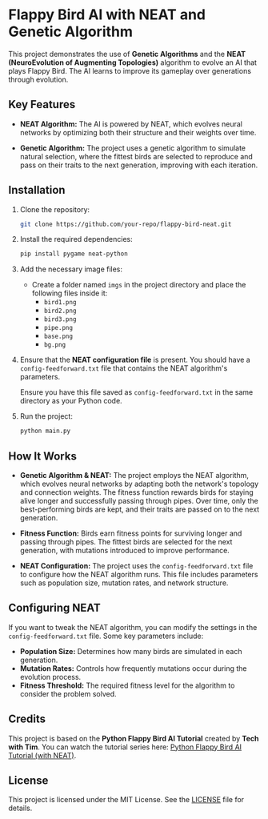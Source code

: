 # Flappy Bird AI with NEAT and Genetic Algorithm

This project demonstrates the use of **Genetic Algorithms** and the **NEAT (NeuroEvolution of Augmenting Topologies)** algorithm to evolve an AI that plays Flappy Bird. The AI learns to improve its gameplay over generations through evolution.

## Key Features

- **NEAT Algorithm:** The AI is powered by NEAT, which evolves neural networks by optimizing both their structure and their weights over time.
  
- **Genetic Algorithm:** The project uses a genetic algorithm to simulate natural selection, where the fittest birds are selected to reproduce and pass on their traits to the next generation, improving with each iteration.

## Installation

1. Clone the repository:

    ```bash
    git clone https://github.com/your-repo/flappy-bird-neat.git
    ```

2. Install the required dependencies:

    ```bash
    pip install pygame neat-python
    ```

3. Add the necessary image files:
    - Create a folder named `imgs` in the project directory and place the following files inside it:
      - `bird1.png`
      - `bird2.png`
      - `bird3.png`
      - `pipe.png`
      - `base.png`
      - `bg.png`

4. Ensure that the **NEAT configuration file** is present. You should have a `config-feedforward.txt` file that contains the NEAT algorithm's parameters.

    Ensure you have this file saved as `config-feedforward.txt` in the same directory as your Python code.

5. Run the project:

    ```bash
    python main.py
    ```

## How It Works

- **Genetic Algorithm & NEAT:** The project employs the NEAT algorithm, which evolves neural networks by adapting both the network's topology and connection weights. The fitness function rewards birds for staying alive longer and successfully passing through pipes. Over time, only the best-performing birds are kept, and their traits are passed on to the next generation.

- **Fitness Function:** Birds earn fitness points for surviving longer and passing through pipes. The fittest birds are selected for the next generation, with mutations introduced to improve performance.

- **NEAT Configuration:** The project uses the `config-feedforward.txt` file to configure how the NEAT algorithm runs. This file includes parameters such as population size, mutation rates, and network structure.

## Configuring NEAT

If you want to tweak the NEAT algorithm, you can modify the settings in the `config-feedforward.txt` file. Some key parameters include:
- **Population Size:** Determines how many birds are simulated in each generation.
- **Mutation Rates:** Controls how frequently mutations occur during the evolution process.
- **Fitness Threshold:** The required fitness level for the algorithm to consider the problem solved.

## Credits

This project is based on the **Python Flappy Bird AI Tutorial** created by **Tech with Tim**. You can watch the tutorial series here: [Python Flappy Bird AI Tutorial (with NEAT)](https://www.youtube.com/watch?v=OGHA-elMrxI).

## License

This project is licensed under the MIT License. See the [LICENSE](LICENSE) file for details.
